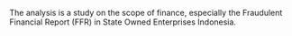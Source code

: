 The analysis is a study on the scope of finance, especially the Fraudulent Financial Report (FFR) in State Owned Enterprises Indonesia.
